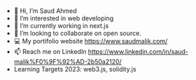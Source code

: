 - 👋 Hi, I’m Saud Ahmed
- 👀 I’m interested in web developing
- 🌱 I’m currently working in next.js
- 💞️ I’m looking to collaborate on open source.
- 💻 My portifolio website https://www.saudmalik.com/
- 📫 Reach me on LinkedIn https://www.linkedin.com/in/saud-malik%F0%9F%92%AD-2b50a2120/
- Learning Targets 2023: web3.js, solidity.js

<!---
saud00/saud00 is a ✨ special ✨ repository because its `README.md` (this file) appears on your GitHub profile.
You can click the Preview link to take a look at your changes.
--->

